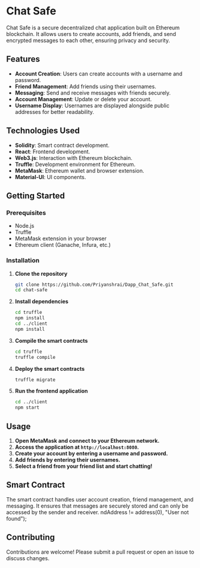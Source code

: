 # Chat Safe

Chat Safe is a secure decentralized chat application built on Ethereum blockchain. It allows users to create accounts, add friends, and send encrypted messages to each other, ensuring privacy and security.

## Features

- **Account Creation**: Users can create accounts with a username and password.
- **Friend Management**: Add friends using their usernames.
- **Messaging**: Send and receive messages with friends securely.
- **Account Management**: Update or delete your account.
- **Username Display**: Usernames are displayed alongside public addresses for better readability.

## Technologies Used

- **Solidity**: Smart contract development.
- **React**: Frontend development.
- **Web3.js**: Interaction with Ethereum blockchain.
- **Truffle**: Development environment for Ethereum.
- **MetaMask**: Ethereum wallet and browser extension.
- **Material-UI**: UI components.

## Getting Started

### Prerequisites

- Node.js
- Truffle
- MetaMask extension in your browser
- Ethereum client (Ganache, Infura, etc.)

### Installation

1. **Clone the repository**

   ```sh
   git clone https://github.com/Priyanshrai/Dapp_Chat_Safe.git
   cd chat-safe
   ```

2. **Install dependencies**

   ```sh
   cd truffle
   npm install
   cd ../client
   npm install
   ```

3. **Compile the smart contracts**

   ```sh
   cd truffle
   truffle compile
   ```

4. **Deploy the smart contracts**

   ```sh
   truffle migrate
   ```

5. **Run the frontend application**

   ```sh
   cd ../client
   npm start
   ```

## Usage

1. **Open MetaMask and connect to your Ethereum network.**
2. **Access the application at `http://localhost:8080`.**
3. **Create your account by entering a username and password.**
4. **Add friends by entering their usernames.**
5. **Select a friend from your friend list and start chatting!**

## Smart Contract

The smart contract handles user account creation, friend management, and messaging. It ensures that messages are securely stored and can only be accessed by the sender and receiver.
ndAddress != address(0), "User not found");


## Contributing

Contributions are welcome! Please submit a pull request or open an issue to discuss changes.

